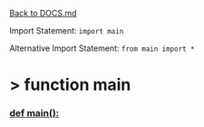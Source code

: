 [Back to DOCS.md](DOCS.md)

Import Statement: `import main`

Alternative Import Statement: `from main import *`

# >  function main #

### [def main():](./../main.py#L16) 

